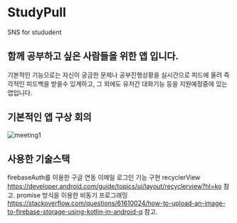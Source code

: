# StudyPull
SNS for stududent
## 함께 공부하고 싶은 사람들을 위한 앱 입니다.
기본적인 기능으로는 자신이 궁금한 문제나 공부진행상황을 실시간으로 피드에 올려 즉각적인 피드백을 받을수 있게하고, 그 외에도 유저간 대화기능 등을 지원예정중에 있는 앱입니다.
## 기본적인 앱 구상 회의
![meeting1](https://user-images.githubusercontent.com/99385873/178091513-ae76d01f-c75d-4e05-942c-8b907a3003d8.png)
## 사용한 기술스택
firebaseAuth를 이용한 구글 연동 이메일 로그인 기능 구현
recyclerView https://developer.android.com/guide/topics/ui/layout/recyclerview?hl=ko 참고. 
promise 방식을 이용한 비동기 프로그래밍 https://stackoverflow.com/questions/61610024/how-to-upload-an-image-to-firebase-storage-using-kotlin-in-android-q 참고. 
